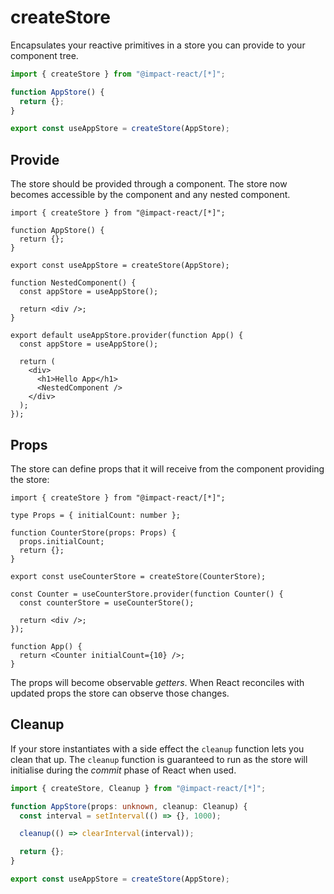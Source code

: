 # createStore

Encapsulates your reactive primitives in a store you can provide to your component tree.

```ts
import { createStore } from "@impact-react/[*]";

function AppStore() {
  return {};
}

export const useAppStore = createStore(AppStore);
```

## Provide

The store should be provided through a component. The store now becomes accessible by the component and any nested component.

```tsx
import { createStore } from "@impact-react/[*]";

function AppStore() {
  return {};
}

export const useAppStore = createStore(AppStore);

function NestedComponent() {
  const appStore = useAppStore();

  return <div />;
}

export default useAppStore.provider(function App() {
  const appStore = useAppStore();

  return (
    <div>
      <h1>Hello App</h1>
      <NestedComponent />
    </div>
  );
});
```

## Props

The store can define props that it will receive from the component providing the store:

```tsx
import { createStore } from "@impact-react/[*]";

type Props = { initialCount: number };

function CounterStore(props: Props) {
  props.initialCount;
  return {};
}

export const useCounterStore = createStore(CounterStore);

const Counter = useCounterStore.provider(function Counter() {
  const counterStore = useCounterStore();

  return <div />;
});

function App() {
  return <Counter initialCount={10} />;
}
```

The props will become observable _getters_. When React reconciles with updated props the store can observe those changes.

## Cleanup

If your store instantiates with a side effect the `cleanup` function lets you clean that up. The `cleanup` function is guaranteed to run as the store will initialise during the _commit_ phase of React when used.

```ts
import { createStore, Cleanup } from "@impact-react/[*]";

function AppStore(props: unknown, cleanup: Cleanup) {
  const interval = setInterval(() => {}, 1000);

  cleanup(() => clearInterval(interval));

  return {};
}

export const useAppStore = createStore(AppStore);
```
